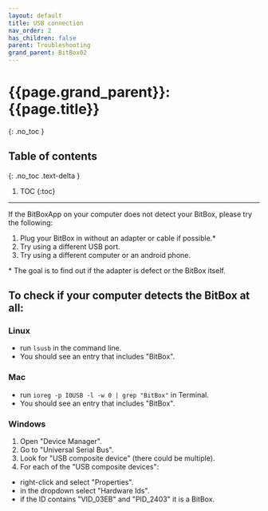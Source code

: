 ```yaml
---
layout: default
title: USB connection
nav_order: 2
has_children: false
parent: Troubleshooting
grand_parent: BitBox02
---
```


# {{page.grand_parent}}: {{page.title}}
{: .no_toc }

## Table of contents
{: .no_toc .text-delta }

1. TOC
{:toc}

---

If the BitBoxApp on your computer does not detect your BitBox, please try the following:
1. Plug your BitBox in without an adapter or cable if possible.*
2. Try using a different USB port.
3. Try using a different computer or an android phone.

\* The goal is to find out if the adapter is defect or the BitBox itself.

## To check if your computer detects the BitBox at all:

### Linux
- run `lsusb` in the command line.
- You should see an entry that includes "BitBox".

### Mac
- run `ioreg -p IOUSB -l -w 0 | grep "BitBox"` in Terminal.
- You should see an entry that includes "BitBox".

### Windows
1. Open "Device Manager".
2. Go to "Universal Serial Bus".
3. Look for "USB composite device" (there could be multiple).
4. For each of the "USB composite devices":
- right-click and select "Properties".
- in the dropdown select "Hardware Ids".
- if the ID contains "VID_03EB" and "PID_2403" it is a BitBox.
